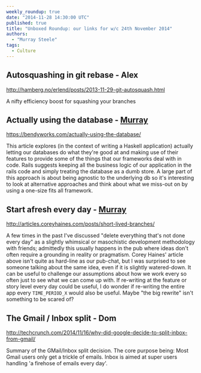 ```yaml
---
weekly_roundup: true
date: "2014-11-28 14:30:00 UTC"
published: true
title: "Unboxed Roundup: our links for w/c 24th November 2014"
authors:
  - "Murray Steele"
tags:
  - Culture
---
```


## Autosquashing in git rebase - Alex

http://hamberg.no/erlend/posts/2013-11-29-git-autosquash.html

A nifty efficiency boost for squashing your branches

## Actually using the database - [Murray](/team#murray-steele)

https://bendyworks.com/actually-using-the-database/

This article explores (in the context of writing a Haskell application) actually letting our databases do what they're good at and making use of their features to provide some of the things that our frameworks deal with in code.  Rails suggests keeping all the business logic of our application in the rails code and simply treating the database as a dumb store.  A large part of this approach is about being agnostic to the underlying db so it's interesting to look at alternative approaches and think about what we miss-out on by using a one-size fits all framework.

## Start afresh every day - [Murray](/team#murray-steele)

http://articles.coreyhaines.com/posts/short-lived-branches/

A few times in the past I've discussed "delete everything that's not done every day" as a slightly whimsical or masochistic development methodology with friends; admittedly this usually happens in the pub where ideas don't often require a grounding in reality or pragmatism.  Corey Haines' article above isn't quite as hard-line as our pub-chat, but I was surprised to see someone talking about the same idea, even if it is slightly watered-down.  It can be useful to challenge our assumptions about how we work every so often just to see what we can come up with.  If re-writing at the feature or story level every day could be useful, I do wonder if re-writing the entire app every `TIME_PERIOD_X` would also be useful.  Maybe "the big rewrite" isn't something to be scared of?

## The Gmail / Inbox split - Dom

http://techcrunch.com/2014/11/16/why-did-google-decide-to-split-inbox-from-gmail/

Summary of the GMail/Inbox split decision. The core purpose being: Most Gmail users only get a trickle of emails. Inbox is aimed at super users handling 'a firehose of emails every day'.
